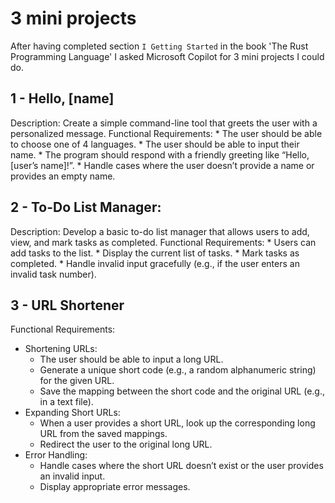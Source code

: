 # 3 mini projects
After having completed section `I Getting Started` in the book 'The Rust Programming Language' I asked Microsoft Copilot for 3 mini projects I could do.

## 1 - Hello, [name]
Description: Create a simple command-line tool that greets the user with a personalized message.
Functional Requirements:
    * The user should be able to choose one of 4 languages.
    * The user should be able to input their name.
    * The program should respond with a friendly greeting like “Hello, [user’s name]!”.
    * Handle cases where the user doesn’t provide a name or provides an empty name.

## 2 - To-Do List Manager:
Description: Develop a basic to-do list manager that allows users to add, view, and mark tasks as completed.
Functional Requirements:
    * Users can add tasks to the list.
    * Display the current list of tasks.
    * Mark tasks as completed.
    * Handle invalid input gracefully (e.g., if the user enters an invalid task number).

## 3 - URL Shortener
Functional Requirements:
* Shortening URLs:
    * The user should be able to input a long URL.
    * Generate a unique short code (e.g., a random alphanumeric string) for the given URL.
    * Save the mapping between the short code and the original URL (e.g., in a text file).
* Expanding Short URLs:
    * When a user provides a short URL, look up the corresponding long URL from the saved mappings.
    * Redirect the user to the original long URL.
* Error Handling:
    * Handle cases where the short URL doesn’t exist or the user provides an invalid input.
    * Display appropriate error messages.

